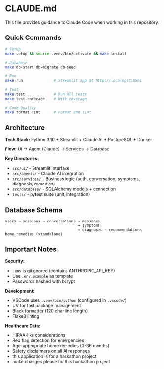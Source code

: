 # CLAUDE.md

This file provides guidance to Claude Code when working in this repository.

## Quick Commands

```bash
# Setup
make setup && source .venv/bin/activate && make install

# Database
make db-start db-migrate db-seed

# Run
make run              # Streamlit app at http://localhost:8501

# Test
make test             # Run all tests
make test-coverage    # With coverage

# Code Quality
make format lint      # Format and lint
```

## Architecture

**Tech Stack:** Python 3.10 + Streamlit + Claude AI + PostgreSQL + Docker

**Flow:** UI → Agent (Claude) → Services → Database

**Key Directories:**
- `src/ui/` - Streamlit interface
- `src/agents/` - Claude AI integration
- `src/services/` - Business logic (auth, conversation, symptoms, diagnosis, remedies)
- `src/database/` - SQLAlchemy models + connection
- `tests/` - pytest suite (unit, integration)

## Database Schema

```
users → sessions → conversations → messages
                                 → symptoms
                                 → diagnoses → recommendations
home_remedies (standalone)
```

## Important Notes

**Security:**
- `.env` is gitignored (contains ANTHROPIC_API_KEY)
- Use `.env.example` as template
- Passwords hashed with bcrypt

**Development:**
- VSCode uses `.venv/bin/python` (configured in `.vscode/`)
- UV for fast package management
- Black formatter (120 char line length)
- Flake8 linting

**Healthcare Data:**
- HIPAA-like considerations
- Red flag detection for emergencies
- Age-appropriate home remedies (0-36 months)
- Safety disclaimers on all AI responses
- this application is for a hackathon project
- make changes please for this hackathon project